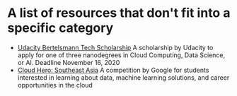 # A list of resources that don't fit into a specific category
- [Udacity Bertelsmann Tech Scholarship](https://www.udacity.com/bertelsmann-tech-scholarships) A scholarship by Udacity to apply for one of three nanodegrees in Cloud Computing,
Data Science, or AI. Deadline November 16, 2020
- [Cloud Hero: Southeast Asia](https://events.withgoogle.com/cloudhero-sea/) A competition by Google for students interested in learning about data, machine learning solutions, 
and career opportunities in the cloud

